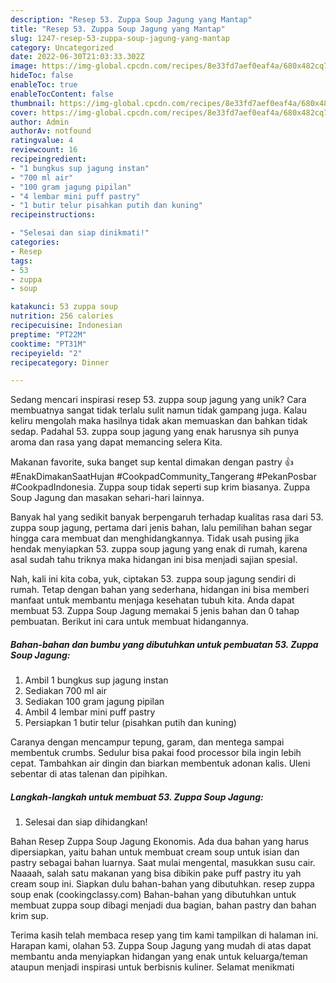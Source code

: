 ```yaml
---
description: "Resep 53. Zuppa Soup Jagung yang Mantap"
title: "Resep 53. Zuppa Soup Jagung yang Mantap"
slug: 1247-resep-53-zuppa-soup-jagung-yang-mantap
category: Uncategorized
date: 2022-06-30T21:03:33.302Z
image: https://img-global.cpcdn.com/recipes/8e33fd7aef0eaf4a/680x482cq70/53-zuppa-soup-jagung-foto-resep-utama.jpg
hideToc: false
enableToc: true
enableTocContent: false
thumbnail: https://img-global.cpcdn.com/recipes/8e33fd7aef0eaf4a/680x482cq70/53-zuppa-soup-jagung-foto-resep-utama.jpg
cover: https://img-global.cpcdn.com/recipes/8e33fd7aef0eaf4a/680x482cq70/53-zuppa-soup-jagung-foto-resep-utama.jpg
author: Admin
authorAv: notfound
ratingvalue: 4
reviewcount: 16
recipeingredient:
- "1 bungkus sup jagung instan"
- "700 ml air"
- "100 gram jagung pipilan"
- "4 lembar mini puff pastry"
- "1 butir telur pisahkan putih dan kuning"
recipeinstructions:

- "Selesai dan siap dinikmati!"
categories:
- Resep
tags:
- 53
- zuppa
- soup

katakunci: 53 zuppa soup 
nutrition: 256 calories
recipecuisine: Indonesian
preptime: "PT22M"
cooktime: "PT31M"
recipeyield: "2"
recipecategory: Dinner

---
```





Sedang mencari inspirasi resep 53. zuppa soup jagung yang unik? Cara membuatnya sangat tidak terlalu sulit namun tidak gampang juga. Kalau keliru mengolah maka hasilnya tidak akan memuaskan dan bahkan tidak sedap. Padahal 53. zuppa soup jagung yang enak harusnya sih punya aroma dan rasa yang dapat memancing selera Kita.





Makanan favorite, suka banget sup kental dimakan dengan pastry 👍 #EnakDimakanSaatHujan #CookpadCommunity_Tangerang #PekanPosbar #CookpadIndonesia. Zuppa soup tidak seperti sup krim biasanya. Zuppa Soup Jagung dan masakan sehari-hari lainnya.

Banyak hal yang sedikit banyak berpengaruh terhadap kualitas rasa dari 53. zuppa soup jagung, pertama dari jenis bahan, lalu pemilihan bahan segar hingga cara membuat dan menghidangkannya. Tidak usah pusing jika hendak menyiapkan 53. zuppa soup jagung yang enak di rumah, karena asal sudah tahu triknya maka hidangan ini bisa menjadi sajian spesial.






Nah, kali ini kita coba, yuk, ciptakan 53. zuppa soup jagung sendiri di rumah. Tetap dengan bahan yang sederhana, hidangan ini bisa memberi manfaat untuk membantu menjaga kesehatan tubuh kita. Anda dapat membuat 53. Zuppa Soup Jagung memakai 5 jenis bahan dan 0 tahap pembuatan. Berikut ini cara untuk membuat hidangannya.

<!--inarticleads1-->

##### Bahan-bahan dan bumbu yang dibutuhkan untuk pembuatan 53. Zuppa Soup Jagung:

1. Ambil 1 bungkus sup jagung instan
1. Sediakan 700 ml air
1. Sediakan 100 gram jagung pipilan
1. Ambil 4 lembar mini puff pastry
1. Persiapkan 1 butir telur (pisahkan putih dan kuning)


Caranya dengan mencampur tepung, garam, dan mentega sampai membentuk crumbs. Sedulur bisa pakai food processor bila ingin lebih cepat. Tambahkan air dingin dan biarkan membentuk adonan kalis. Uleni sebentar di atas talenan dan pipihkan. 

<!--inarticleads2-->

##### Langkah-langkah untuk membuat 53. Zuppa Soup Jagung:


1. Selesai dan siap dihidangkan!

Bahan Resep Zuppa Soup Jagung Ekonomis. Ada dua bahan yang harus dipersiapkan, yaitu bahan untuk membuat cream soup untuk isian dan pastry sebagai bahan luarnya. Saat mulai mengental, masukkan susu cair. Naaaah, salah satu makanan yang bisa dibikin pake puff pastry itu yah cream soup ini. Siapkan dulu bahan-bahan yang dibutuhkan. resep zuppa soup enak (cookingclassy.com) Bahan-bahan yang dibutuhkan untuk membuat zuppa soup dibagi menjadi dua bagian, bahan pastry dan bahan krim sup. 

Terima kasih telah membaca resep yang tim kami tampilkan di halaman ini. Harapan kami, olahan 53. Zuppa Soup Jagung yang mudah di atas dapat membantu anda menyiapkan hidangan yang enak untuk keluarga/teman ataupun menjadi inspirasi untuk berbisnis kuliner. Selamat menikmati

